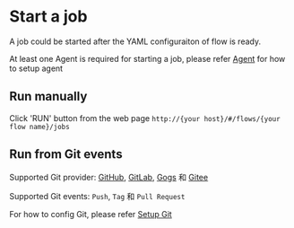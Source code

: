 # Start a job

A job could be started after the YAML configuraiton of flow is ready.

At least one Agent is required for starting a job, please refer [Agent](/en/agents/index) for how to setup agent

## Run manually

Click 'RUN' button from the web page `http://{your host}/#/flows/{your flow name}/jobs`

## Run from Git events

Supported Git provider: [GitHub](https://github.com), [GitLab](https://gitlab.com), [Gogs](https://gogs.io/) 和 [Gitee](https://gitee.com/)

Supported Git events: `Push`, `Tag` 和 `Pull Request`

For how to config Git, please refer [Setup Git](en/git/index.md)